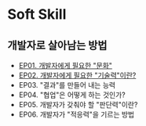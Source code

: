 # Soft Skill

## 개발자로 살아남는 방법

- [EP01. 개발자에게 필요한 "문화"](EP01.%20%EA%B0%9C%EB%B0%9C%EC%9E%90%EC%97%90%EA%B2%8C%20%ED%95%84%EC%9A%94%ED%95%9C%20%22%EB%AC%B8%ED%99%94%22.md)
- [EP02. 개발자에게 필요한 "기술력"이란?](EP02.%20%EA%B0%9C%EB%B0%9C%EC%9E%90%EC%97%90%EA%B2%8C%20%ED%95%84%EC%9A%94%ED%95%9C%20%22%EA%B8%B0%EC%88%A0%EB%A0%A5%22%EC%9D%B4%EB%9E%80?.md)
- EP03. "결과"를 만들어 내는 능력
- EP04. "협업"은 어떻게 하는 것인가?
- EP05. 개발자가 갖춰야 할 "판단력"이란?
- EP06. 개발자가 "적응력"을 기르는 방법
